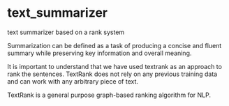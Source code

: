 # text_summarizer
text summarizer based on a rank system 


Summarization can be defined as a task of producing a concise and fluent summary while preserving key information and overall meaning. 

It is important to understand that we have used textrank as an approach to rank the sentences. TextRank does not rely on any previous training data and can work with any arbitrary piece of text. 

TextRank is a general purpose graph-based ranking algorithm for NLP.
